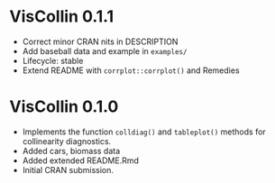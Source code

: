 # VisCollin 0.1.1

* Correct minor CRAN nits in DESCRIPTION
* Add baseball data and example in `examples/`
* Lifecycle: stable
* Extend README with `corrplot::corrplot()` and Remedies

# VisCollin 0.1.0

* Implements the function `colldiag()` and `tableplot()` methods for collinearity diagnostics.
* Added cars, biomass data
* Added extended README.Rmd
* Initial CRAN submission. 

